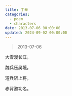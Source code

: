 ```yaml
---
title: 丁奉
categories:
  - poem
  - characters
date: 2013-07-06 00:00:00
updated: 2024-09-02 00:00:00
---
```


> 2013-07-06

大雪漫长江，

魏兵压吴境。

短兵斩上将，

赤背邀功名。
